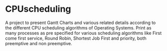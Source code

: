 # CPUscheduling
A project to present Gantt Charts and various related details according to the different CPU scheduling algorithms of Operating Systems.
Print as many processes as pre specified for various scheduling algorithms like First come first service, Round Robin, Shortest Job First and priority, both preemptive and non preemptive.
